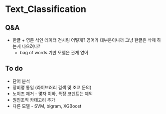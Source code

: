 # Text_Classification

## Q&A

* 한글 + 영문 섞인 데이터 전처링 어떻게? 영어가 대부분이니까 그냥 한글은 삭제 하는게 나으려나?
  * bag of words 기반 모델은 관계 없어

## To do 

* 단어 분석
* 장비명 통일 (라이브러리 검색 및 조교 문의)
* 노이즈 제거 - 몇자 이하, 특정 코멘트는 제외
* 원인조직 카테고리 추가
* 다른 모델 - SVM, bigram, XGBoost
